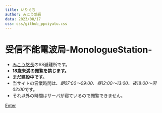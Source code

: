 ```yaml
---
title: いりぐち
author: みこう悠長
data: 2023/08/17
css: css/github_ppoiyatu.css
---
```

# 受信不能電波局-MonologueStation-

- [みこう悠長](https://twitter.com/y_mikou)のSS避難所です。
- **18歳未満の閲覧を禁じます。**
- **まだ建設中です。**
- 当サイトの営業時間は、*朝07:00〜09:00、昼12:00〜13:00、夜18:00〜翌02:00*です。
- それ以外の時間はサーバが寝ているので閲覧できません。

[Enter](https://y_mikou.monogitlabpages.com/monostation/)

